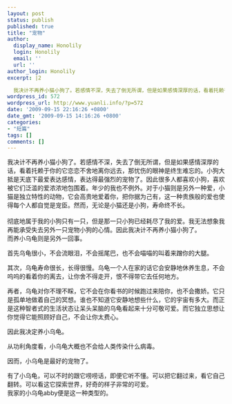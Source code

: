```yaml
---
layout: post
status: publish
published: true
title: "宠物"
author:
  display_name: Honolily
  login: Honolily
  email: ''
  url: ''
author_login: Honolily
excerpt: |2

  我决计不再养小猫小狗了。若感情不深，失去了倒无所谓，但是如果感情深厚的话，看着托赖于你的它恋恋不舍地离你远去，那忧伤的眼神是终生难忘的。小狗大抵是天底下最爱表达感情，表达得最强烈的宠物了。因此很多人都喜欢小狗，喜欢被它们泛滥的爱浓浓地包围着。年少的我也不例外。对于小猫则是另外一种爱，小猫是独立特性的动物，它会高贵地爱着你，把你据为己有，这一种贵族般的爱也使得每个人都自觉是宠臣。然而，无论是小猫还是小狗，寿命终不长。
wordpress_id: 572
wordpress_url: http://www.yuanli.info/?p=572
date: '2009-09-15 22:16:26 +0800'
date_gmt: '2009-09-15 14:16:26 +0800'
categories:
- "短篇"
tags: []
comments: []
---
```

<p>
我决计不再养小猫小狗了。若感情不深，失去了倒无所谓，但是如果感情深厚的话，看着托赖于你的它恋恋不舍地离你远去，那忧伤的眼神是终生难忘的。小狗大抵是天底下最爱表达感情，表达得最强烈的宠物了。因此很多人都喜欢小狗，喜欢被它们泛滥的爱浓浓地包围着。年少的我也不例外。对于小猫则是另外一种爱，小猫是独立特性的动物，它会高贵地爱着你，把你据为己有，这一种贵族般的爱也使得每个人都自觉是宠臣。然而，无论是小猫还是小狗，寿命终不长。<br />
<a id="more"></a><a id="more-572"></a><br />
彻底地属于我的小狗只有一只，但是那一只小狗已经耗尽了我的爱。我无法想象我再能承受失去另外一只宠物小狗的心情。因此我决计不再养小猫小狗了。<br />
而养小乌龟则是另外一回事。</p>
<p>首先乌龟很小，不会流眼泪，不会摇尾巴，也不会喵喵的叫着来蹭你的大腿。</p>
<p>其次，乌龟寿命很长，长得很慢。乌龟一个人在家的话它会安静地休养生息，不会呜呜的看着你的离去，让你舍不得走开，恨不得带它去任何地方。</p>
<p>再者，乌龟对你不理不睬，它不会在你看书的时候跑过来陪你，也不会撒娇。它只是孤单地做着自己的冥想。谁也不知道它安静地想些什么，它的宇宙有多大。而正是这种智者式的生活状态让呆头呆脑的乌龟看起来十分可敬可爱。而它独立思想让你觉得它能照顾好自己，不会让你太费心。</p>
<p>因此我决定养小乌龟。</p>
<p>从功利角度看，小乌龟大概也不会给人类传染什么病毒。</p>
<p>因而，小乌龟是最好的宠物了。</p>
<p>有了小乌龟，可以不时的跟它唠唠话，即便它听不懂。可以把它翻过来，看它自己翻转。可以看这它探索世界，好奇的样子非常的可爱。<br />
我家的小乌龟abby便是这一种类型的。</p>
